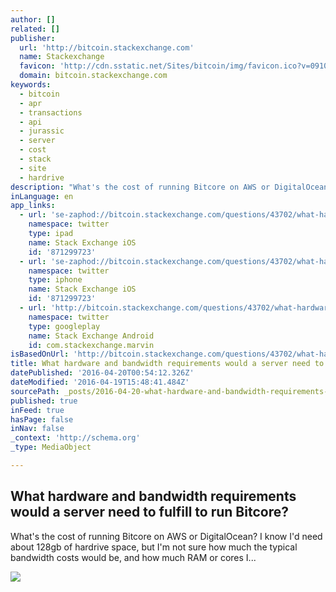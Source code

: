 ```yaml
---
author: []
related: []
publisher:
  url: 'http://bitcoin.stackexchange.com'
  name: Stackexchange
  favicon: 'http://cdn.sstatic.net/Sites/bitcoin/img/favicon.ico?v=0910168c5c65'
  domain: bitcoin.stackexchange.com
keywords:
  - bitcoin
  - apr
  - transactions
  - api
  - jurassic
  - server
  - cost
  - stack
  - site
  - hardrive
description: "What's the cost of running Bitcore on AWS or DigitalOcean? I know I'd need about 128gb of hardrive space, but I'm not sure how much the typical bandwidth costs would be, and how much RAM or cores I..."
inLanguage: en
app_links:
  - url: 'se-zaphod://bitcoin.stackexchange.com/questions/43702/what-hardware-and-bandwidth-requirements-would-a-server-need-to-fulfill-to-run-b'
    namespace: twitter
    type: ipad
    name: Stack Exchange iOS
    id: '871299723'
  - url: 'se-zaphod://bitcoin.stackexchange.com/questions/43702/what-hardware-and-bandwidth-requirements-would-a-server-need-to-fulfill-to-run-b'
    namespace: twitter
    type: iphone
    name: Stack Exchange iOS
    id: '871299723'
  - url: 'http://bitcoin.stackexchange.com/questions/43702/what-hardware-and-bandwidth-requirements-would-a-server-need-to-fulfill-to-run-b'
    namespace: twitter
    type: googleplay
    name: Stack Exchange Android
    id: com.stackexchange.marvin
isBasedOnUrl: 'http://bitcoin.stackexchange.com/questions/43702/what-hardware-and-bandwidth-requirements-would-a-server-need-to-fulfill-to-run-b'
title: What hardware and bandwidth requirements would a server need to fulfill to run Bitcore?
datePublished: '2016-04-20T00:54:12.326Z'
dateModified: '2016-04-19T15:48:41.484Z'
sourcePath: _posts/2016-04-20-what-hardware-and-bandwidth-requirements-would-a-server-need.md
published: true
inFeed: true
hasPage: false
inNav: false
_context: 'http://schema.org'
_type: MediaObject

---
```

<article style=""><h1>What hardware and bandwidth requirements would a server need to fulfill to run Bitcore?</h1><p>What's the cost of running Bitcore on AWS or DigitalOcean? I know I'd need about 128gb of hardrive space, but I'm not sure how much the typical bandwidth costs would be, and how much RAM or cores I...</p><img src="http://cdn.sstatic.net/Sites/bitcoin/img/apple-touch-icon.png?v=a43e5a337e6b&amp;a" /></article>
